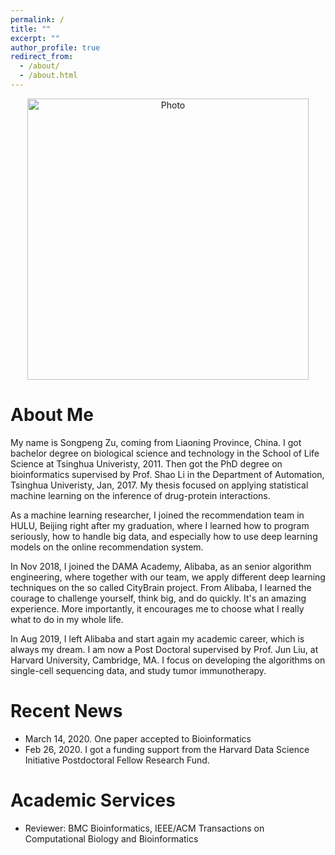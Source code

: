 ```yaml
---
permalink: /
title: ""
excerpt: ""
author_profile: true
redirect_from: 
  - /about/
  - /about.html
---
```


<p align="center">
  <img src="https://beyondpie.github.io/files/songpeng.jpg?raw=true" alt="Photo" style="width: 450px;"/> 
</p>

# About Me
My name is Songpeng Zu, coming from Liaoning Province, China. I got bachelor
degree on biological science and technology in the School of Life Science at
Tsinghua Univeristy, 2011. Then got the PhD degree on bioinformatics supervised
by Prof. Shao Li in the Department of Automation, Tsinghua Univeristy,
Jan, 2017. My thesis focused on applying statistical machine learning on the
inference of drug-protein interactions. 

As a machine learning researcher, I joined the recommendation team in HULU,
Beijing right after my graduation, where I learned how to program seriously, how to handle
big data, and especially how to use deep learning models on the online
recommendation system. 

In Nov 2018, I joined the DAMA Academy, Alibaba, as an senior algorithm
engineering, where together with our team, we apply different deep learning
techniques on the so called CityBrain project. From Alibaba, I learned the
courage to challenge yourself, think big, and do quickly. It's an amazing
experience. More importantly, it encourages me to choose what I really what to do in
my whole life. 

In Aug 2019, I left Alibaba and start again my academic career, which is always
my dream. I am now a Post Doctoral supervised by Prof. Jun Liu, at Harvard
University, Cambridge, MA. I focus on developing the algorithms on single-cell
sequencing data, and study tumor immunotherapy. 

# Recent News

* March 14, 2020. One paper accepted to Bioinformatics
* Feb 26, 2020. I got a funding support from the Harvard Data Science Initiative Postdoctoral Fellow Research Fund.

# Academic Services
* Reviewer: BMC Bioinformatics, IEEE/ACM Transactions on Computational Biology
  and Bioinformatics


